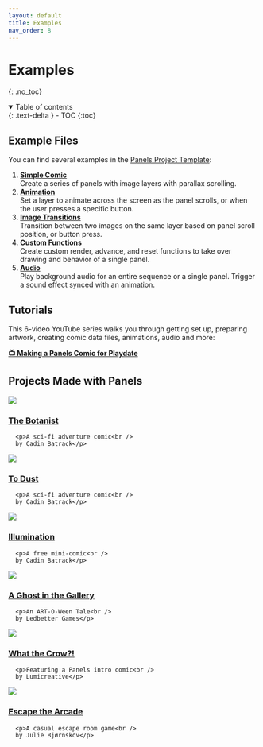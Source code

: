 ```yaml
---
layout: default
title: Examples
nav_order: 8
---
```


# Examples
{: .no_toc}

<details open markdown="block">
  <summary>
    Table of contents
  </summary>
  {: .text-delta }
- TOC
{:toc}
</details>

## Example Files

You can find several examples in the [Panels Project Template](https://github.com/cadin/panels-project-template):

1. [**Simple Comic**](https://github.com/cadin/panels-project-template/blob/main/source/examples/1-simple-comic.lua)  
   Create a series of panels with image layers with parallax scrolling.
2. [**Animation**](https://github.com/cadin/panels-project-template/blob/main/source/examples/2-animation.lua)  
   Set a layer to animate across the screen as the panel scrolls, or when the user presses a specific button.
3. [**Image Transitions**](https://github.com/cadin/panels-project-template/blob/main/source/examples/3-image-transitions.lua)  
   Transition between two images on the same layer based on panel scroll position, or button press.
4. [**Custom Functions**](https://github.com/cadin/panels-project-template/blob/main/source/examples/4-custom-functions.lua)  
   Create custom render, advance, and reset functions to take over drawing and behavior of a single panel.
5. [**Audio**](https://github.com/cadin/panels-project-template/blob/main/source/examples/5-audio.lua)  
   Play background audio for an entire sequence or a single panel. Trigger a sound effect synced with an animation.

## Tutorials
This 6-video YouTube series walks you through getting set up, preparing artwork, creating comic data files, animations, audio and more:

**[📺 Making a Panels Comic for Playdate](https://www.youtube.com/playlist?list=PLvk_cJkKCihbN4Q61lopDtSQMbx4vNLvv)**



## Projects Made with Panels

<div class="projectGrid">

   <div class="exampleProject">
      <a href="https://play.date/games/the-botanist/"><img src="{{site.baseurl}}/assets/images/botanist-screen.png" /></a>
      <h3><a href="https://play.date/games/the-botanist/">The Botanist</a></h3>

      <p>A sci-fi adventure comic<br />
      by Cadin Batrack</p>
   </div>

   <div class="exampleProject">
      <a href="https://play.date/games/to-dust/"><img src="{{site.baseurl}}/assets/images/toDust-screen.png" /></a>
      <h3><a href="https://play.date/games/to-dust/">To Dust</a></h3>

      <p>A sci-fi adventure comic<br />
      by Cadin Batrack</p>
   </div>

   <div class="exampleProject">
      <a href="https://cadinb.itch.io/illumination"><img src="{{site.baseurl}}/assets/images/illumination-screen.png" /></a>
      <h3><a href="https://cadinb.itch.io/illumination">Illumination</a></h3>

      <p>A free mini-comic<br />
      by Cadin Batrack</p>
   </div>

   <div class="exampleProject">
      <a href="https://play.date/games/a-ghost-in-the-gallery/"><img src="{{site.baseurl}}/assets/images/ghostInTheGallery-screen.png" /></a>
      <h3><a href="https://play.date/games/a-ghost-in-the-gallery/">A Ghost in the Gallery</a></h3>

      <p>An ART-O-Ween Tale<br />
      by Ledbetter Games</p>
   </div>

   <div class="exampleProject">
      <a href="https://play.date/games/what-the-crow/"><img src="{{site.baseurl}}/assets/images/whatTheCrow-screen.png" /></a>
      <h3><a href="https://play.date/games/what-the-crow/">What the Crow?!</a></h3>

      <p>Featuring a Panels intro comic<br />
      by Lumicreative</p>
   </div>

   <div class="exampleProject">
      <a href="https://play.date/games/escape-the-arcade/"><img src="{{site.baseurl}}/assets/images/escapeTheArcade-screen.png" /></a>
      <h3><a href="https://play.date/games/escape-the-arcade/">Escape the Arcade</a></h3>

      <p>A casual escape room game<br />
      by Julie Bjørnskov</p>
   </div>

</div>

<br />
<br />
